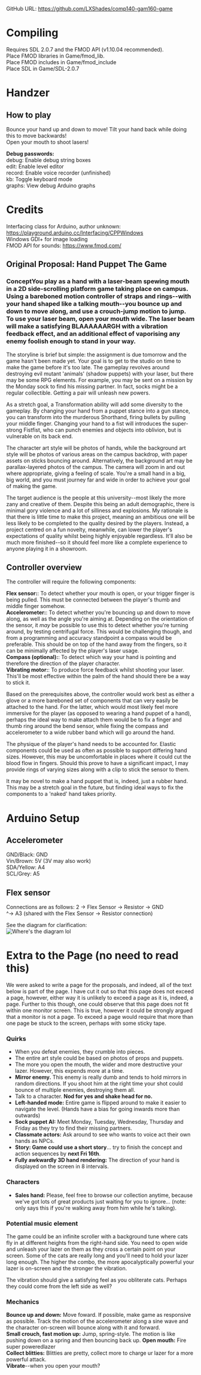 GitHub URL: https://github.com/LXShades/comp140-gam160-game

# Compiling
Requires SDL 2.0.7 and the FMOD API (v1.10.04 recommended).  
Place FMOD libraries in Game/fmod_lib.  
Place FMOD includes in Game/fmod_include  
Place SDL in Game/SDL-2.0.7  

# Handzer
## How to play
Bounce your hand up and down to move! Tilt your hand back while doing this to move backwards!  
Open your mouth to shoot lasers!  

**Debug passwords:**  
debug: Enable debug string boxes  
edit: Enable level editor  
record: Enable voice recorder (unfinished)  
kb: Toggle keyboard mode  
graphs: View debug Arduino graphs  

# Credits
Interfacing class for Arduino, author unknown: https://playground.arduino.cc/Interfacing/CPPWindows  
Windows GDI+ for image loading  
FMOD API for sounds: https://www.fmod.com/
## Original Proposal: Hand Puppet The Game
### ConceptYou play as a hand with a laser-beam spewing mouth in a 2D side-scrolling platform game taking place on campus. Using a bareboned motion controller of straps and rings--with your hand shaped like a talking mouth--you bounce up and down to move along, and use a crouch-jump motion to jump. To use your laser beam, open your mouth wide. The laser beam will make a satisfying BLAAAAAARGH with a vibration feedback effect, and an additional effect of vaporising any enemy foolish enough to stand in your way.  

The storyline is brief but simple: the assignment is due tomorrow and the game hasn't been made yet. Your goal is to get to the studio on time to make the game before it's too late. The gameplay revolves around destroying evil mutant 'animals' (shadow puppets) with your laser, but there may be some RPG elements. For example, you may be sent on a mission by the Monday sock to find his missing partner. In fact, socks might be a regular collectible. Getting a pair will unleash new powers.  

As a stretch goal, a Transformation ability will add some diversity to the gameplay. By changing your hand from a puppet stance into a gun stance, you can transform into the murderous Shorthand, firing bullets by pulling your middle finger. Changing your hand to a fist will introduces the super-strong Fistfist, who can punch enemies and objects into oblivion, but is vulnerable on its back end.  

The character art style will be photos of hands, while the background art style will be photos of various areas on the campus backdrop, with paper assets on sticks bouncing around. Alternatively, the background art may be parallax-layered photos of the campus. The camera will zoom in and out where appropriate, giving a feeling of scale. You're a small hand in a big, big world, and you must journey far and wide in order to achieve your goal of making the game.  

The target audience is the people at this university--most likely the more zany and creative of them. Despite this being an adult demographic, there is minimal gory violence and a lot of silliness and explosions. My rationale is that there is little time to make this project, meaning an ambitious one will be less likely to be completed to the quality desired by the players. Instead, a project centred on a fun novelty, meanwhile, can lower the player's expectations of quality whilst being highly enjoyable regardless. It'll also be much more finished--so it should feel more like a complete experience to anyone playing it in a showroom.

## Controller overview
The controller will require the following components:  

**Flex sensor:**: To detect whether your mouth is open, or your trigger finger is being pulled. This must be connected between the player's thumb and middle finger somehow.  
**Accelerometer:**: To detect whether you're bouncing up and down to move along, as well as the angle you're aiming at. Depending on the orientation of the sensor,  it _may_ be possible to use this to detect whether you're turning around, by testing centrifugal force. This would be challenging though, and from a programming and accuracy standpoint a compass would be preferable. This should be on top of the hand away from the fingers, so it can be minimally affected by the player's laser usage.  
**Compass (optional):**: To detect which way your hand is pointing and therefore the direction of the player character.  
**Vibrating motor:**: To produce force feedback whilst shooting your laser. This'll be most effective within the palm of the hand should there be a way to stick it.

Based on the prerequisites above, the controller would work best as either a glove or a more bareboned set of components that can very easily be attached to the hand. For the latter, which would most likely feel more immersive for the player (as opposed to wearing a hand puppet of a hand), perhaps the ideal way to make attach them would be to fix a finger and thumb ring around the bend sensor, while fixing the compass and accelerometer to a wide rubber band which will go around the hand.  

The physique of the player's hand needs to be accounted for. Elastic components could be used as often as possible to support differing hand sizes. However, this may be uncomfortable in places where it could cut the blood flow in fingers. Should this prove to have a significant impact, I may provide rings of varying sizes along with a clip to stick the sensor to them.  

It may be novel to make a hand puppet that is, indeed, just a rubber hand. This may be a stretch goal in the future, but finding ideal ways to fix the components to a 'naked' hand takes priority.  

# Arduino Setup
## Accelerometer
GND/Black: GND  
Vin/Brown:  5V (3V may also work)  
SDA/Yellow: A4  
SCL/Grey: A5  

## Flex sensor
Connections are as follows:
2 -> Flex Sensor -> Resistor -> GND  
                 ^-> A3 (shared with the Flex Sensor -> Resistor connection)  

See the diagram for clarification:  
![Where's the diagram lol](https://github.com/LXShades/comp140-gam160-game/raw/master/Diagrams/flex.png "Flex Sensor Setup")

# Extra to the Page (no need to read this)
We were asked to write a page for the proposals, and indeed, all of the text below is part of the page. I have cut it out so that this page does not exceed a page, however, either way it is unlikely to exceed a page as it is, indeed, a page. Further to this though, one could observe that this page does not fit within one monitor screen. This is true, however it could be strongly argued that a monitor is not a page. To exceed a page would require that more than one page be stuck to the screen, perhaps with some sticky tape.  

### Quirks
* When you defeat enemies, they crumble into pieces.  
* The entire art style could be based on photos of props and puppets.  
* The more you open the mouth, the wider and more destructive your lazer. However, this expends more at a time.  
* **Mirror enemy.** This enemy is really dumb and tends to hold mirrors in random directions. If you shoot him at the right time your shot could bounce of multiple enemies, destroying them all.  
* Talk to a character. **Nod for yes and shake head for no.**  
* **Left-handed mode:** Entire game is flipped around to make it easier to navigate the level. (Hands have a bias for going inwards more than outwards)  
* **Sock puppet AI:** Meet Monday, Tuesday, Wednesday, Thursday and Friday as they try to find their missing partners.  
* **Classmate actors:** Ask around to see who wants to voice act their own hands as NPCs.  
* **Story: Game could use a short story**... try to finish the concept and action sequences by **next Fri 16th**.  
* **Fully awkwardly 3D hand rendering:** The direction of your hand is displayed on the screen in 8 intervals.  

### Characters
* **Sales hand:** Please, feel free to browse our collection anytime, because we've got lots of great products just waiting for you to ignore... (note: only says this if you're walking away from him while he's talking).  


### Potential music element
The game could be an infinite scroller with a background tune where cats fly in at different heights from the right-hand side. You need to open wide and unleash your lazer on them as they cross a certain point on your screen. Some of the cats are really long and you'll need to hold your lazer long enough. The higher the combo, the more apocalyptically powerful your lazer is on-screen and the stronger the vibration.  

The vibration should give a satisfying feel as you obliterate cats. Perhaps they could come from the left side as well?  

### Mechanics
**Bounce up and down:** Move foward. If possible, make game as responsive as possible. Track the motion of the accelerometer along a sine wave and the character on-screen will bounce along with it and forward.  
**Small crouch, fast motion up:** Jump, spring-style. The motion is like pushing down on a spring and then bouncing back up.
**Open mouth:** Fire super poweredlazer  
**Collect blitties:** Blitties are pretty, collect more to charge ur lazer for a more powerful attack.  
**Vibrate**--when you open your mouth?  
